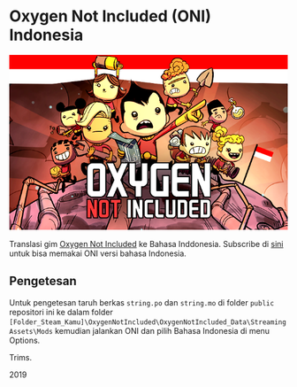 # Oxygen Not Included (ONI) Indonesia 

![preview](public/preview.png)

Translasi gim [Oxygen Not Included](https://store.steampowered.com/app/457140/Oxygen_Not_Included/) ke Bahasa Inddonesia. Subscribe di [sini](https://steamcommunity.com/sharedfiles/filedetails/?id=1579169540) untuk bisa memakai ONI versi bahasa Indonesia.

## Pengetesan
Untuk pengetesan taruh berkas `string.po` dan `string.mo` di folder `public` repositori ini ke dalam folder `[Folder_Steam_Kamu]\OxygenNotIncluded\OxygenNotIncluded_Data\StreamingAssets\Mods` kemudian jalankan ONI dan pilih Bahasa Indonesia di menu Options.

Trims.

2019
